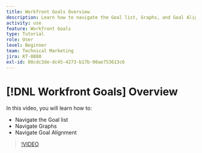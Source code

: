```yaml
---
title: Workfront Goals Overview
description: Learn how to navigate the Goal list, Graphs, and Goal Alignment.
activity: use
feature: Workfront Goals
type: Tutorial
role: User
level: Beginner
team: Technical Marketing
jira: KT-8888
exl-id: 08cdc3de-dc45-4273-b17b-90ae753613c6
---
```

# [!DNL Workfront Goals] Overview

In this video, you will learn how to:

* Navigate the Goal list
* Navigate Graphs 
* Navigate Goal Alignment

>[!VIDEO](https://video.tv.adobe.com/v/335182/?quality=12&learn=on)
